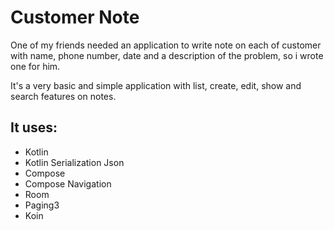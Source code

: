 # Customer Note
One of my friends needed an application to write note on each of customer with name, phone number, date and a description of the problem, so i wrote one for him.

It's a very basic and simple application with list, create, edit, show and search features on notes.


## It uses:
* Kotlin
* Kotlin Serialization Json
* Compose
* Compose Navigation
* Room
* Paging3
* Koin